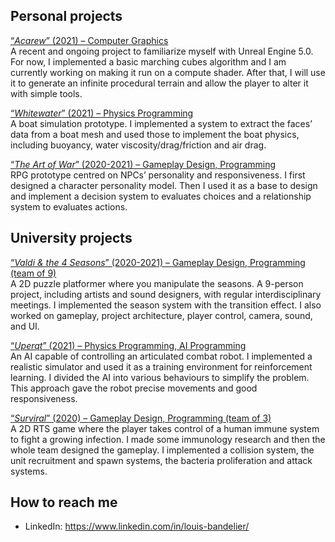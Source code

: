 ## Personal projects
[“_Acarew_” (2021) – Computer Graphics](https://github.com/Bandlou/Acarew)  
A recent and ongoing project to familiarize myself with Unreal Engine 5.0. For now, I implemented a basic marching cubes algorithm and I am currently working on making it run on a compute shader. After that, I will use it to generate an infinite procedural terrain and allow the player to alter it with simple tools.

[“_Whitewater_” (2021) – Physics Programming](https://github.com/Bandlou/whitewater)  
A boat simulation prototype. I implemented a system to extract the faces’ data from a boat mesh and used those to implement the boat physics, including buoyancy, water viscosity/drag/friction and air drag.

[“_The Art of War_” (2020-2021) – Gameplay Design, Programming](https://github.com/Bandlou/the-art-of-war)  
RPG prototype centred on NPCs’ personality and responsiveness. I first designed a character personality model. Then I used it as a base to design and implement a decision system to evaluates choices and a relationship system to evaluates actions.

## University projects
[“_Valdi & the 4 Seasons_” (2020-2021) – Gameplay Design, Programming (team of 9)](https://github.com/Bandlou/university-projects#valdi--the-4-seasons)  
A 2D puzzle platformer where you manipulate the seasons. A 9-person project, including artists and sound designers, with regular interdisciplinary meetings. I implemented the season system with the transition effect. I also worked on gameplay, project architecture, player control, camera, sound, and UI.

[“_Uperqt_” (2021) – Physics Programming, AI Programming](https://github.com/Bandlou/university-projects#uperqt---ba-thesis)  
An AI capable of controlling an articulated combat robot. I implemented a realistic simulator and used it as a training environment for reinforcement learning. I divided the AI into various behaviours to simplify the problem. This approach gave the robot precise movements and good responsiveness.

[“_Surviral_” (2020) – Gameplay Design, Programming (team of 3)](https://github.com/Bandlou/university-projects#surviral)  
A 2D RTS game where the player takes control of a human immune system to fight a growing infection. I made some immunology research and then the whole team designed the gameplay. I implemented a collision system, the unit recruitment and spawn systems, the bacteria proliferation and attack systems.

## How to reach me
- LinkedIn: https://www.linkedin.com/in/louis-bandelier/
